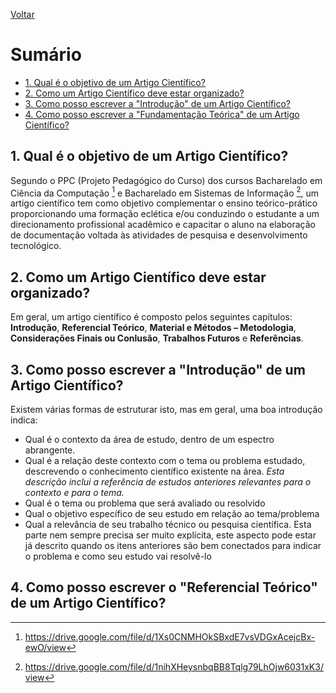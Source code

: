 [Voltar](README.md)

# Sumário  <!-- omit in toc -->
- [1. Qual é o objetivo de um Artigo Científico?](#1-qual-é-o-objetivo-de-um-artigo-científico)
- [2. Como um Artigo Científico deve estar organizado?](#2-como-um-artigo-científico-deve-estar-organizado)
- [3. Como posso escrever a "Introdução" de um Artigo Científico?](#3-como-posso-escrever-a-introdução-de-um-artigo-científico)
- [4. Como posso escrever a "Fundamentação Teórica" de um Artigo Científico?](#4-como-posso-escrever-a-fundamentação-teórica-de-um-artigo-científico)

## 1. Qual é o objetivo de um Artigo Científico?
Segundo o PPC (Projeto Pedagógico do Curso) dos cursos Bacharelado em Ciência da Computação [^1] e Bacharelado em Sistemas de Informação [^2], um artigo científico tem como objetivo complementar o ensino teórico-prático proporcionando uma formação eclética e/ou conduzindo o estudante a um direcionamento profissional acadêmico  e capacitar o aluno na elaboração de documentação voltada às atividades de pesquisa e desenvolvimento tecnológico.

## 2. Como um Artigo Científico deve estar organizado?
Em geral, um artigo científico é composto pelos seguintes capítulos: **Introdução**, **Referencial Teórico**, **Material e Métodos – Metodologia**, **Considerações Finais ou Conlusão**, **Trabalhos Futuros** e **Referências**. 


## 3. Como posso escrever a "Introdução" de um Artigo Científico?
Existem várias formas de estruturar isto, mas em geral, uma boa introdução indica:

 - Qual é o contexto da área de estudo, dentro de um espectro abrangente. 
 - Qual é a relação deste contexto com o tema ou problema estudado, descrevendo o conhecimento científico existente na área. *Esta descrição inclui a referência de estudos anteriores relevantes para o contexto e para o tema.*
 - Qual é o tema ou problema que será avaliado ou resolvido
 - Qual o objetivo específico de seu estudo em relação ao tema/problema
 - Qual a relevância de seu trabalho técnico ou pesquisa científica. Esta parte nem sempre precisa ser muito explícita, este aspecto pode estar já descrito quando os itens anteriores são bem conectados para indicar o problema e como seu estudo vai resolvê-lo

## 4. Como posso escrever o "Referencial Teórico" de um Artigo Científico?

[^1]: https://drive.google.com/file/d/1Xs0CNMHOkSBxdE7vsVDGxAcejcBx-ewO/view
[^2]: https://drive.google.com/file/d/1nihXHeysnbqBB8Tqlg79LhOjw6031xK3/view